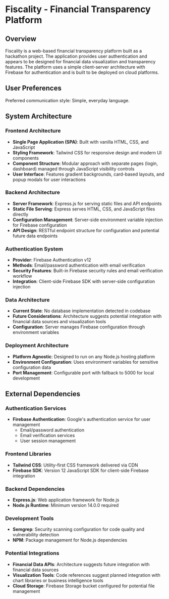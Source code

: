 # Fiscality - Financial Transparency Platform

## Overview

Fiscality is a web-based financial transparency platform built as a hackathon project. The application provides user authentication and appears to be designed for financial data visualization and transparency features. The platform uses a simple client-server architecture with Firebase for authentication and is built to be deployed on cloud platforms.

## User Preferences

Preferred communication style: Simple, everyday language.

## System Architecture

### Frontend Architecture
- **Single Page Application (SPA)**: Built with vanilla HTML, CSS, and JavaScript
- **Styling Framework**: Tailwind CSS for responsive design and modern UI components
- **Component Structure**: Modular approach with separate pages (login, dashboard) managed through JavaScript visibility controls
- **User Interface**: Features gradient backgrounds, card-based layouts, and popup modals for user interactions

### Backend Architecture
- **Server Framework**: Express.js for serving static files and API endpoints
- **Static File Serving**: Express serves HTML, CSS, and JavaScript files directly
- **Configuration Management**: Server-side environment variable injection for Firebase configuration
- **API Design**: RESTful endpoint structure for configuration and potential future data endpoints

### Authentication System
- **Provider**: Firebase Authentication v12
- **Methods**: Email/password authentication with email verification
- **Security Features**: Built-in Firebase security rules and email verification workflow
- **Integration**: Client-side Firebase SDK with server-side configuration injection

### Data Architecture
- **Current State**: No database implementation detected in codebase
- **Future Considerations**: Architecture suggests potential integration with financial data sources and visualization tools
- **Configuration**: Server manages Firebase configuration through environment variables

### Deployment Architecture
- **Platform Agnostic**: Designed to run on any Node.js hosting platform
- **Environment Configuration**: Uses environment variables for sensitive configuration data
- **Port Management**: Configurable port with fallback to 5000 for local development

## External Dependencies

### Authentication Services
- **Firebase Authentication**: Google's authentication service for user management
  - Email/password authentication
  - Email verification services
  - User session management

### Frontend Libraries
- **Tailwind CSS**: Utility-first CSS framework delivered via CDN
- **Firebase SDK**: Version 12 JavaScript SDK for client-side Firebase integration

### Backend Dependencies
- **Express.js**: Web application framework for Node.js
- **Node.js Runtime**: Minimum version 14.0.0 required

### Development Tools
- **Semgrep**: Security scanning configuration for code quality and vulnerability detection
- **NPM**: Package management for Node.js dependencies

### Potential Integrations
- **Financial Data APIs**: Architecture suggests future integration with financial data sources
- **Visualization Tools**: Code references suggest planned integration with chart libraries or business intelligence tools
- **Cloud Storage**: Firebase Storage bucket configured for potential file management